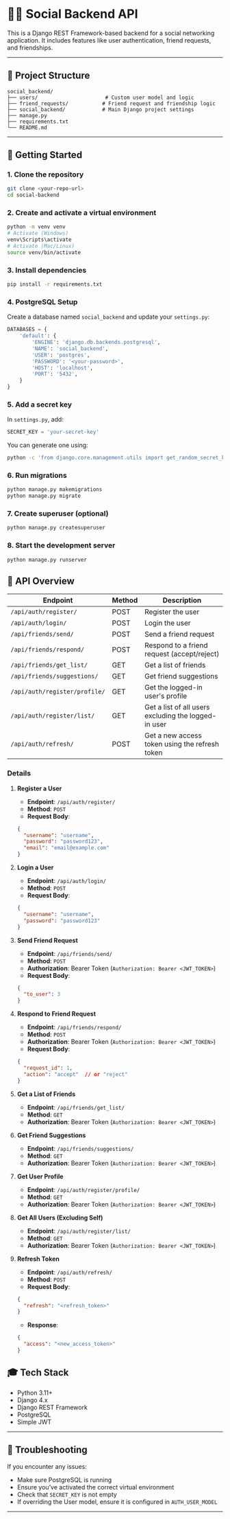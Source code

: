 # 🧑‍🧑 Social Backend API

This is a Django REST Framework-based backend for a social networking application. It includes features like user authentication, friend requests, and friendships.

---

## 📂 Project Structure

```
social_backend/
├── users/                      # Custom user model and logic
├── friend_requests/           # Friend request and friendship logic
├── social_backend/            # Main Django project settings
├── manage.py
├── requirements.txt
└── README.md
```

---

## 🚀 Getting Started

### 1. Clone the repository

```bash
git clone <your-repo-url>
cd social-backend
```

### 2. Create and activate a virtual environment

```bash
python -m venv venv
# Activate (Windows)
venv\Scripts\activate
# Activate (Mac/Linux)
source venv/bin/activate
```

### 3. Install dependencies

```bash
pip install -r requirements.txt
```

### 4. PostgreSQL Setup

Create a database named `social_backend` and update your `settings.py`:

```python
DATABASES = {
    'default': {
        'ENGINE': 'django.db.backends.postgresql',
        'NAME': 'social_backend',
        'USER': 'postgres',
        'PASSWORD': '<your-password>',
        'HOST': 'localhost',
        'PORT': '5432',
    }
}
```

### 5. Add a secret key

In `settings.py`, add:

```python
SECRET_KEY = 'your-secret-key'
```

You can generate one using:
```bash
python -c 'from django.core.management.utils import get_random_secret_key; print(get_random_secret_key())'
```

### 6. Run migrations

```bash
python manage.py makemigrations
python manage.py migrate
```

### 7. Create superuser (optional)

```bash
python manage.py createsuperuser
```

### 8. Start the development server

```bash
python manage.py runserver
```

## 🏐 API Overview

| Endpoint                        | Method | Description                         |
|----------------------------------|--------|-------------------------------------|
| `/api/auth/register/`            | POST   | Register the user                  |
| `/api/auth/login/`               | POST   | Login the user                     |
| `/api/friends/send/`            | POST   | Send a friend request              |
| `/api/friends/respond/`         | POST   | Respond to a friend request (accept/reject) |
| `/api/friends/get_list/`        | GET    | Get a list of friends               |
| `/api/friends/suggestions/`     | GET    | Get friend suggestions              |
| `/api/auth/register/profile/`   | GET    | Get the logged-in user's profile    |
| `/api/auth/register/list/`      | GET    | Get a list of all users excluding the logged-in user |
| `/api/auth/refresh/`             | POST   | Get a new access token using the refresh token |

### Details

1. **Register a User**
    - **Endpoint**: `/api/auth/register/`
    - **Method**: `POST`
    - **Request Body**:
    ```json
    {
      "username": "username",
      "password": "password123",
      "email": "email@example.com"
    }
    ```

2. **Login a User**
    - **Endpoint**: `/api/auth/login/`
    - **Method**: `POST`
    - **Request Body**:
    ```json
    {
      "username": "username",
      "password": "password123"
    }
    ```

3. **Send Friend Request**
    - **Endpoint**: `/api/friends/send/`
    - **Method**: `POST`
    - **Authorization**: Bearer Token (`Authorization: Bearer <JWT_TOKEN>`)
    - **Request Body**:
    ```json
    {
      "to_user": 3
    }
    ```

4. **Respond to Friend Request**
    - **Endpoint**: `/api/friends/respond/`
    - **Method**: `POST`
    - **Authorization**: Bearer Token (`Authorization: Bearer <JWT_TOKEN>`)
    - **Request Body**:
    ```json
    {
      "request_id": 1,
      "action": "accept"  // or "reject"
    }
    ```

5. **Get a List of Friends**
    - **Endpoint**: `/api/friends/get_list/`
    - **Method**: `GET`
    - **Authorization**: Bearer Token (`Authorization: Bearer <JWT_TOKEN>`)

6. **Get Friend Suggestions**
    - **Endpoint**: `/api/friends/suggestions/`
    - **Method**: `GET`
    - **Authorization**: Bearer Token (`Authorization: Bearer <JWT_TOKEN>`)

7. **Get User Profile**
    - **Endpoint**: `/api/auth/register/profile/`
    - **Method**: `GET`
    - **Authorization**: Bearer Token (`Authorization: Bearer <JWT_TOKEN>`)

8. **Get All Users (Excluding Self)**
    - **Endpoint**: `/api/auth/register/list/`
    - **Method**: `GET`
    - **Authorization**: Bearer Token (`Authorization: Bearer <JWT_TOKEN>`)

9. **Refresh Token**
    - **Endpoint**: `/api/auth/refresh/`
    - **Method**: `POST`
    - **Request Body**:
    ```json
    {
      "refresh": "<refresh_token>"
    }
    ```
    - **Response**:
    ```json
    {
      "access": "<new_access_token>"
    }
    ```


## 🎓 Tech Stack

- Python 3.11+
- Django 4.x
- Django REST Framework
- PostgreSQL
- Simple JWT

---

## 🚫 Troubleshooting

If you encounter any issues:

- Make sure PostgreSQL is running
- Ensure you’ve activated the correct virtual environment
- Check that `SECRET_KEY` is not empty
- If overriding the User model, ensure it is configured in `AUTH_USER_MODEL`

---

